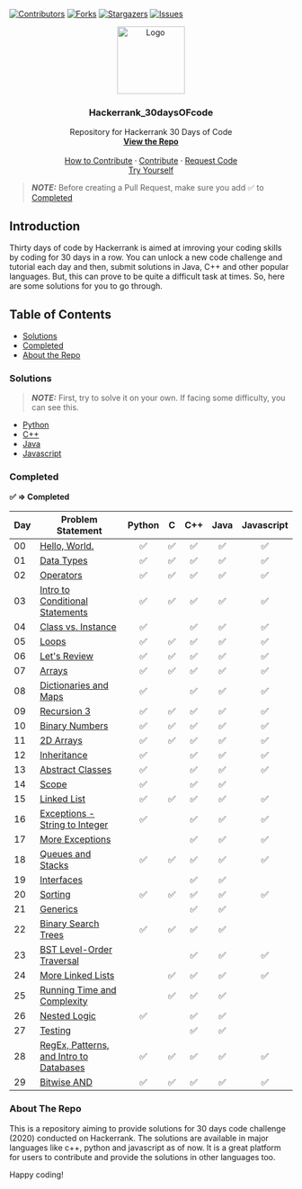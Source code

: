 [![Contributors][contributors-shield]][contributors-url]
[![Forks][forks-shield]][forks-url]
[![Stargazers][stars-shield]][stars-url]
[![Issues][issues-shield]][issues-url]

<p align="center">
  <a href=" https://www.hackerrank.com/domains/tutorials/30-days-of-code">
    <img src="https://alternative.me/media/256/hackerrank-icon-3ruwgb2qxxh1gxg6-c.png" alt="Logo" width="120" height="120">
  </a>

  <h3 align="center">Hackerrank_30daysOFcode</h3>

  <p align="center">
    Repository for Hackerrank 30 Days of Code
    <br />
    <a href="https://github.com/rahulsain3000/Hackerrank_30daysOFcode"><strong>View the Repo</strong></a>
    <br />
    <br />
    <a href="https://github.com/rahulsain3000/Hackerrank_30daysOFcode/blob/master/CONTRIBUTING.md">How to Contribute</a>
    ·
    <a href="https://github.com/rahulsain3000/Hackerrank_30daysOFcode/issues">Contribute</a>
    ·
    <a href="https://github.com/rahulsain3000/Hackerrank_30daysOFcode/issues">Request Code</a>
    <br/>
    <a href="https://www.hackerrank.com/domains/tutorials/30-days-of-code">Try Yourself</a>

  </p>
</p>

> **_NOTE:_** Before creating a Pull Request, make sure you add :white_check_mark: to [Completed](#completed)

## Introduction

Thirty days of code by Hackerrank is aimed at imroving your coding skills by coding for 30 days in a row.
You can unlock a new code challenge and tutorial each day and then, submit solutions in Java, C++ and other popular languages.
But, this can prove to be quite a difficult task at times. So, here are some solutions for you to go through.

## Table of Contents

- [Solutions](#solutions)
- [Completed](#completed)
- [About the Repo](#about-the-repo)

### Solutions

> **_NOTE:_** First, try to solve it on your own. If facing some difficulty, you can see this.

- [Python](<https://github.com/rahulsain3000/Hackerrank_30daysOFcode/tree/master/30%20days%20of%20code(%20python)>)
- [C++](<https://github.com/rahulsain3000/Hackerrank_30daysOFcode/tree/master/30%20days%20of%20code(%20c%2B%2B)>)
- [Java](https://github.com/rahulsain3000/Hackerrank_30daysOFcode/tree/master/30%20days%20of%20code%20JAVA)
- [Javascript](https://github.com/rahulsain3000/Hackerrank_30daysOFcode/tree/master/Hackerrank_30daysOFcode_in_JavaScript)

### Completed

**:white_check_mark: ⇒ Completed**

| Day | Problem Statement                                                                                               | Python                              | C                                   | C++                                 | Java                                | Javascript                          |
| --- | --------------------------------------------------------------------------------------------------------------- | ----------------------------------- | ----------------------------------- | ----------------------------------- | ----------------------------------- | ----------------------------------- |
| 00  | [Hello, World.](https://www.hackerrank.com/challenges/30-hello-world/problem)                                   | <center>:white_check_mark:</center> | <center>:white_check_mark:</center> | <center>:white_check_mark:</center> | <center>:white_check_mark:</center> | <center>:white_check_mark:</center> |
| 01  | [Data Types](https://www.hackerrank.com/challenges/30-data-types/problem)                                       | <center>:white_check_mark:</center> | <center>:white_check_mark:</center> | <center>:white_check_mark:</center> | <center>:white_check_mark:</center> | <center>:white_check_mark:</center> |
| 02  | [Operators](https://www.hackerrank.com/challenges/30-operators/problem)                                         | <center>:white_check_mark:</center> | <center>:white_check_mark:</center> | <center>:white_check_mark:</center> | <center>:white_check_mark:</center> | <center>:white_check_mark:</center> |
| 03  | [Intro to Conditional Statements]()                                                                             | <center>:white_check_mark:</center> | <center>:white_check_mark:</center> | <center>:white_check_mark:</center> | <center>:white_check_mark:</center> | <center>:white_check_mark:</center> |
| 04  | [Class vs. Instance](https://www.hackerrank.com/challenges/30-class-vs-instance/problem)                        | <center>:white_check_mark:</center> |                                     | <center>:white_check_mark:</center> | <center>:white_check_mark:</center> | <center>:white_check_mark:</center> |
| 05  | [Loops](https://www.hackerrank.com/challenges/30-loops/problem)                                                 | <center>:white_check_mark:</center> | <center>:white_check_mark:</center> | <center>:white_check_mark:</center> | <center>:white_check_mark:</center> | <center>:white_check_mark:</center> |
| 06  | [Let's Review](https://www.hackerrank.com/challenges/30-review-loop/problem)                                    | <center>:white_check_mark:</center> | <center>:white_check_mark:</center> | <center>:white_check_mark:</center> | <center>:white_check_mark:</center> | <center>:white_check_mark:</center> |
| 07  | [Arrays](https://www.hackerrank.com/challenges/30-arrays/problem)                                               | <center>:white_check_mark:</center> | <center>:white_check_mark:</center> | <center>:white_check_mark:</center> | <center>:white_check_mark:</center> | <center>:white_check_mark:</center> |
| 08  | [Dictionaries and Maps](https://www.hackerrank.com/challenges/30-dictionaries-and-maps/problem)                 | <center>:white_check_mark:</center> |                                     | <center>:white_check_mark:</center> | <center>:white_check_mark:</center> | <center>:white_check_mark:</center> |
| 09  | [Recursion 3](https://www.hackerrank.com/challenges/30-recursion/problem)                                       | <center>:white_check_mark:</center> | <center>:white_check_mark:</center> | <center>:white_check_mark:</center> | <center>:white_check_mark:</center> | <center>:white_check_mark:</center> |
| 10  | [Binary Numbers](https://www.hackerrank.com/challenges/30-binary-numbers/problem)                               | <center>:white_check_mark:</center> | <center>:white_check_mark:</center> | <center>:white_check_mark:</center> | <center>:white_check_mark:</center> | <center>:white_check_mark:</center> |
| 11  | [2D Arrays](https://www.hackerrank.com/challenges/30-2d-arrays/problem)                                         | <center>:white_check_mark:</center> | <center>:white_check_mark:</center> | <center>:white_check_mark:</center> | <center>:white_check_mark:</center> | <center>:white_check_mark:</center> |
| 12  | [Inheritance](https://www.hackerrank.com/challenges/30-inheritance/problem)                                     | <center>:white_check_mark:</center> |                                     | <center>:white_check_mark:</center> | <center>:white_check_mark:</center> | <center>:white_check_mark:</center> |
| 13  | [Abstract Classes](https://www.hackerrank.com/challenges/30-abstract-classes/problem)                           | <center>:white_check_mark:</center> |                                     | <center>:white_check_mark:</center> | <center>:white_check_mark:</center> | <center>:white_check_mark:</center> |
| 14  | [Scope](https://www.hackerrank.com/challenges/30-scope/problem)                                                 | <center>:white_check_mark:</center> |                                     | <center>:white_check_mark:</center> | <center>:white_check_mark:</center> |                                     |
| 15  | [Linked List](https://www.hackerrank.com/challenges/30-linked-list/problem)                                     | <center>:white_check_mark:</center> | <center>:white_check_mark:</center> | <center>:white_check_mark:</center> | <center>:white_check_mark:</center> | <center>:white_check_mark:</center> |
| 16  | [Exceptions - String to Integer](https://www.hackerrank.com/challenges/30-exceptions-string-to-integer/problem) | <center>:white_check_mark:</center> |                                     | <center>:white_check_mark:</center> | <center>:white_check_mark:</center> | <center>:white_check_mark:</center> |
| 17  | [More Exceptions](https://www.hackerrank.com/challenges/30-more-exceptions/problem)                             |                                     |                                     | <center>:white_check_mark:</center> | <center>:white_check_mark:</center> | <center>:white_check_mark:</center> |
| 18  | [Queues and Stacks](https://www.hackerrank.com/challenges/30-queues-stacks/problem)                             | <center>:white_check_mark:</center> | <center>:white_check_mark:</center> | <center>:white_check_mark:</center> | <center>:white_check_mark:</center> | <center>:white_check_mark:</center> |
| 19  | [Interfaces](https://www.hackerrank.com/challenges/30-interfaces/problem)                                       |                                     |                                     | <center>:white_check_mark:</center> | <center>:white_check_mark:</center> |                                     |
| 20  | [Sorting](https://www.hackerrank.com/challenges/30-sorting/problem)                                             | <center>:white_check_mark:</center> | <center>:white_check_mark:</center> | <center>:white_check_mark:</center> | <center>:white_check_mark:</center> | <center>:white_check_mark:</center> |
| 21  | [Generics](https://www.hackerrank.com/challenges/30-generics/problem)                                           |                                     |                                     | <center>:white_check_mark:</center> | <center>:white_check_mark:</center> |                                     |
| 22  | [Binary Search Trees](https://www.hackerrank.com/challenges/30-binary-search-trees/problem)                     | <center>:white_check_mark:</center> | <center>:white_check_mark:</center> | <center>:white_check_mark:</center> | <center>:white_check_mark:</center> |                                     |
| 23  | [BST Level-Order Traversal](https://www.hackerrank.com/challenges/30-binary-trees/problem)                      |                                     |                                     | <center>:white_check_mark:</center> | <center>:white_check_mark:</center> | <center>:white_check_mark:</center> |
| 24  | [More Linked Lists](https://www.hackerrank.com/challenges/30-linked-list-deletion/problem)                      |                                     | <center>:white_check_mark:</center> | <center>:white_check_mark:</center> | <center>:white_check_mark:</center> | <center>:white_check_mark:</center> |
| 25  | [Running Time and Complexity](https://www.hackerrank.com/challenges/30-running-time-and-complexity/problem)     |                                     | <center>:white_check_mark:</center> | <center>:white_check_mark:</center> | <center>:white_check_mark:</center> |                                     |
| 26  | [Nested Logic](https://www.hackerrank.com/challenges/30-nested-logic/problem)                                   | <center>:white_check_mark:</center> |                                     | <center>:white_check_mark:</center> | <center>:white_check_mark:</center> |                                     |
| 27  | [Testing](https://www.hackerrank.com/challenges/30-testing/problem)                                             |                                     |                                     | <center>:white_check_mark:</center> | <center>:white_check_mark:</center> |                                     |
| 28  | [RegEx, Patterns, and Intro to Databases](https://www.hackerrank.com/challenges/30-regex-patterns/problem)      | <center>:white_check_mark:</center> | <center>:white_check_mark:</center> | <center>:white_check_mark:</center> | <center>:white_check_mark:</center> | <center>:white_check_mark:</center> |
| 29  | [Bitwise AND](https://www.hackerrank.com/challenges/30-bitwise-and/problem)                                     | <center>:white_check_mark:</center> | <center>:white_check_mark:</center> | <center>:white_check_mark:</center> | <center>:white_check_mark:</center> | <center>:white_check_mark:</center> |

### About The Repo

This is a repository aiming to provide solutions for 30 days code challenge (2020) conducted on Hackerrank. The solutions are available in major languages like c++, python and javascript as of now. It is a great platform for users to contribute and provide the solutions in other languages too.

Happy coding!

[contributors-shield]: https://img.shields.io/github/contributors/rahulsain3000/Hackerrank_30daysOFcode?style=flat-square
[contributors-url]: https://github.com/rahulsain3000/Hackerrank_30daysOFcode/graphs/contributors
[forks-shield]: https://img.shields.io/github/forks/rahulsain3000/Hackerrank_30daysOFcode?style=flat-square
[forks-url]: https://github.com/rahulsain3000/Hackerrank_30daysOFcode/network/members
[stars-shield]: https://img.shields.io/github/stars/rahulsain3000/Hackerrank_30daysOFcode?color=red&style=flat-square
[stars-url]: https://github.com/rahulsain3000/Hackerrank_30daysOFcode/stargazers
[issues-shield]: https://img.shields.io/github/issues/rahulsain3000/Hackerrank_30daysOFcode?color=orange&style=flat-square
[issues-url]: https://github.com/rahulsain3000/Hackerrank_30daysOFcode/issues
